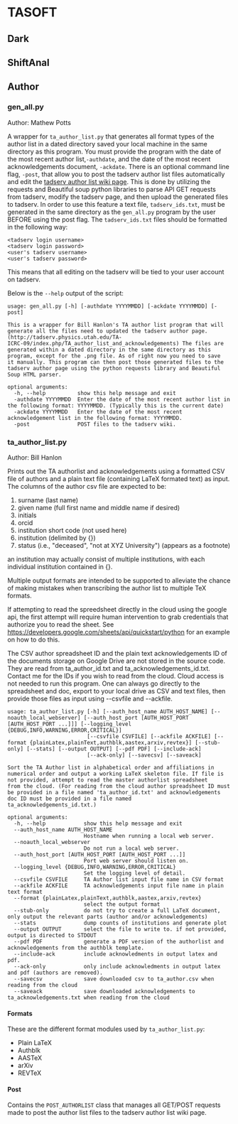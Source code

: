 # TASOFT

## Dark

## ShiftAnal

## Author

### gen_all.py
Author: Mathew Potts

A wrapper for ```ta_author_list.py``` that generates all format types of the author list in a dated directory saved your local machine in the same directory as this program. You must provide the program with the date of the most recent author list,```-authdate```, and the date of the most recent acknowledgements document, ```-ackdate```. There is an optional command line flag, ```-post```, that allow you to post the tadserv author list files automatically and edit the [tadserv author list wiki page](http://tadserv.physics.utah.edu/TA-ICRC-09/index.php/TA_author_list_and_acknowledgements). This is done by utilizing the requests and Beautiful soup python libraries to parse API GET requests from tadserv, modify the tadserv page, and then upload the generated files to tadserv. In order to use this feature a text file, ```tadserv_ids.txt```, must be generated in the same directory as the ```gen_all.py``` program by the user BEFORE using the post flag. The ```tadserv_ids.txt``` files should be formatted in the following way:
```
<tadserv login username>
<tadserv login password>
<user's tadserv username>
<user's tadserv password>
```
This means that all editing on the tadserv will be tied to your user account on tadserv. 

Below is the ```--help``` output of the script:
```
usage: gen_all.py [-h] [-authdate YYYYMMDD] [-ackdate YYYYMMDD] [-post]

This is a wrapper for Bill Hanlon's TA author list program that will generate all the files need to updated the tadserv author page. (http://tadserv.physics.utah.edu/TA-
ICRC-09/index.php/TA_author_list_and_acknowledgements) The files are generated within a dated directory in the same directory as this program, except for the .png file. As of right now you need to save
it manually. This program can then post those generated files to the tadserv author page using the python requests library and Beautiful Soup HTML parser.

optional arguments:
  -h, --help          show this help message and exit
  -authdate YYYYMMDD  Enter the date of the most recent author list in the following format: YYYYMMDD. (Typically this is the current date)
  -ackdate YYYYMMDD   Enter the date of the most recent acknowledgement list in the following format: YYYYMMDD.
  -post               POST files to the tadserv wiki.
```

### ta_author_list.py
Author: Bill Hanlon

Prints out the TA authorlist and acknowledgements using a
formatted CSV file of authors and a plain text file (containing LaTeX
formated text) as input. The columns of the author csv file are expected to be:
1. surname (last name)
2. given name (full first name and middle name if desired)
3. initials
4. orcid
5. institution short code (not used here)
6. institution (delimited by {})
7. status (i.e., "deceased", "not at XYZ University") (appears as a
       footnote)

an institution may actually consist of multiple institutions, with each
individual institution contained in {}.

Multiple output formats are intended to be supported to alleviate the chance of
making mistakes when transcribing the author list to multiple TeX formats.

If attempting to read the spreedsheet directly in the cloud using the google
api, the first attempt will require human intervention to grab credentials that
authorize you to read the sheet. See
https://developers.google.com/sheets/api/quickstart/python for an example on how
to do this.

The CSV author spreadsheet ID and the plain text acknowledgements ID of the
documents storage on Google Drive are not stored in the source code. They 
are read from ta_author_id.txt and ta_acknowledgements_id.txt. Contact me
for the IDs if you wish to read from the cloud. Cloud access is not needed
to run this program. One can always go directly to the spreadsheet and doc,
export to your local drive as CSV and text files,
then provide those files as input using --csvfile and --ackfile.

```
usage: ta_author_list.py [-h] [--auth_host_name AUTH_HOST_NAME] [--noauth_local_webserver] [--auth_host_port [AUTH_HOST_PORT [AUTH_HOST_PORT ...]]] [--logging_level {DEBUG,INFO,WARNING,ERROR,CRITICAL}]
                         [--csvfile CSVFILE] [--ackfile ACKFILE] [--format {plainLatex,plainText,authblk,aastex,arxiv,revtex}] [--stub-only] [--stats] [--output OUTPUT] [--pdf PDF] [--include-ack]
                         [--ack-only] [--savecsv] [--saveack]

Sort the TA Author list in alphabetical order and affiliations in numerical order and output a working LaTeX skeleton file. If file is not provided, attempt to read the master authorlist spreadsheet
from the cloud. (For reading from the cloud author spreadsheet ID must be provided in a file named 'ta_author_id.txt' and acknowledgements doc ID must be provided in a file named
ta_acknowledgements_id.txt.)

optional arguments:
  -h, --help            show this help message and exit
  --auth_host_name AUTH_HOST_NAME
                        Hostname when running a local web server.
  --noauth_local_webserver
                        Do not run a local web server.
  --auth_host_port [AUTH_HOST_PORT [AUTH_HOST_PORT ...]]
                        Port web server should listen on.
  --logging_level {DEBUG,INFO,WARNING,ERROR,CRITICAL}
                        Set the logging level of detail.
  --csvfile CSVFILE     TA Author list input file name in CSV format
  --ackfile ACKFILE     TA acknowledgements input file name in plain text format
  --format {plainLatex,plainText,authblk,aastex,arxiv,revtex}
                        select the output format
  --stub-only           do not try to create a full LaTeX document, only output the relevant parts (author and/or acknowledgements)
  --stats               dump counts of institutions and generate plot
  --output OUTPUT       select the file to write to. if not provided, output is directed to STDOUT
  --pdf PDF             generate a PDF version of the authorlist and acknowledgements from the authblk template.
  --include-ack         include acknowledments in output latex and pdf.
  --ack-only            only include acknowledments in output latex and pdf (authors are removed).
  --savecsv             save downloaded csv to ta_author.csv when reading from the cloud
  --saveack             save downloaded acknowledgements to ta_acknowledgements.txt when reading from the cloud
```

#### Formats
These are the different format modules used by ```ta_author_list.py```:
- Plain LaTeX
- Authblk
- AASTeX
- arXiv
- REVTeX

#### Post
Contains the ```POST_AUTHORLIST``` class that manages all GET/POST requests made to post the author list files to the tadserv author list wiki page.
